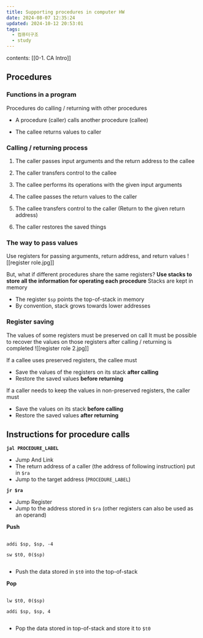```yaml
---
title: Supporting procedures in computer HW
date: 2024-08-07 12:35:24
updated: 2024-10-12 20:53:01
tags:
  - 컴퓨터구조
  - study
---
```

contents: [[0-1. CA Intro]]

## Procedures

### Functions in a program

Procedures do calling / returning with other procedures

- A procedure (caller) calls another procedure (callee)

- The callee returns values to caller

  

### Calling / returning process

1. The caller passes input arguments and the return address to the callee

2. The caller transfers control to the callee

3. The callee performs its operations with the given input arguments

4. The callee passes the return values to the caller

5. The callee transfers control to the caller (Return to the given return address)

6. The caller restores the saved things

  

### The way to pass values

Use registers for passing arguments, return address, and return values
![[register role.jpg]]


  

But, what if different procedures share the same registers? 
**Use stacks to store all the information for operating each procedure** 
Stacks are kept in memory
- The register `$sp` points the top-of-stack in memory
- By convention, stack grows towards lower addresses

  

### Register saving
The values of some registers must be preserved on call 
It must be possible to recover the values on those registers after calling / returning is completed
![[register role 2.jpg]]


If a callee uses preserved registers, the callee must
- Save the values of the registers on its stack **after calling**
- Restore the saved values **before returning**

If a caller needs to keep the values in non-preserved registers, the caller must
- Save the values on its stack **before calling**
- Restore the saved values **after returning**

## Instructions for procedure calls

**`jal PROCEDURE_LABEL`**
- Jump And Link
- The return address of a caller (the address of following instruction) put in `$ra`
- Jump to the target address (`PROCEDURE_LABEL`)

**`jr $ra`**
- Jump Register
- Jump to the address stored in `$ra` (other registers can also be used as an operand)


**Push**
<pre class="no-line-numbers language-bash">

<code class="prose-code:text-yellow-400

            prose-code:text-sm

            prose-code:font-normal">addi $sp, $sp, -4

sw $t0, 0($sp)

</code></pre>

- Push the data stored in `$t0` into the top-of-stack


**Pop**
<pre class="no-line-numbers language-bash">

<code class="prose-code:text-yellow-400

            prose-code:text-sm

            prose-code:font-normal">lw $t0, 0($sp)

addi $sp, $sp, 4

</code></pre>

- Pop the data stored in top-of-stack and store it to `$t0`